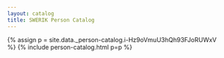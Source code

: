 ```yaml
---
layout: catalog
title: SWERIK Person Catalog
---
```

{% assign p = site.data._person-catalog.i-Hz9oVmuU3hQh93FJoRUWxV %}
{% include person-catalog.html p=p %}

